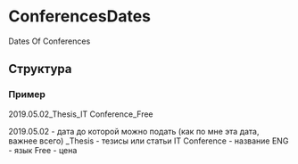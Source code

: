 # ConferencesDates
Dates Of Conferences

## Структура

### Пример
2019.05.02_Thesis_IT Conference_Free

2019.05.02 - дата до которой можно подать (как по мне эта дата, важнее всего)
_Thesis - тезисы или статьи
IT Conference - название
ENG - язык
Free - цена

